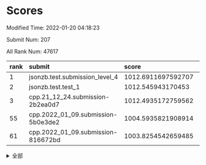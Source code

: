 # Scores

Modified Time: 2022-01-20 04:18:23

Submit Num: 207

All Rank Num: 47617

| rank |               submit               |       score        |       sigma        | pk_num |
| :--- | :--------------------------------- | :----------------- | :----------------- | :----- |
| 1    | jsonzb.test.submission_level_4     | 1012.6911697592707 | 0.8010096138407764 | 922    |
| 2    | jsonzb.test.test_1                 | 1012.545943170453  | 0.8023758019547997 | 891    |
| 3    | cpp.21_12_24.submission-2b2ea0d7   | 1012.4935172759562 | 0.7933327600839742 | 918    |
| 55   | cpp.2022_01_09.submission-5b0e3de2 | 1004.5935821908914 | 0.715635171444295  | 920    |
| 61   | cpp.2022_01_09.submission-816672bd | 1003.8254542659485 | 0.7030028778940622 | 920    |


<details>
<summary>全部</summary>

| rank |                 submit                 |       score        |       sigma        | pk_num |
| :--- | :------------------------------------- | :----------------- | :----------------- | :----- |
| 1    | jsonzb.test.submission_level_4         | 1012.6911697592707 | 0.8010096138407764 | 922    |
| 2    | jsonzb.test.test_1                     | 1012.545943170453  | 0.8023758019547997 | 891    |
| 3    | cpp.21_12_24.submission-2b2ea0d7       | 1012.4935172759562 | 0.7933327600839742 | 918    |
| 4    | gobigger.level_3.submission_level_3_24 | 1011.5892555404637 | 0.7834704331894028 | 920    |
| 5    | gobigger.level_3.submission_level_3_33 | 1011.4789369080174 | 0.763690488814672  | 922    |
| 6    | gobigger.level_3.submission_level_3_37 | 1011.353126938164  | 0.7759751324866317 | 914    |
| 7    | gobigger.level_3.submission_level_3_36 | 1011.3387850289646 | 0.7819655533835074 | 919    |
| 8    | gobigger.level_3.submission_level_3_42 | 1010.9645331776642 | 0.7517393018734894 | 924    |
| 9    | gobigger.level_3.submission_level_3_34 | 1010.9487945726564 | 0.7598421105049978 | 920    |
| 10   | gobigger.level_3.submission_level_3_32 | 1010.9146734030609 | 0.761727865777335  | 918    |
| 11   | gobigger.level_3.submission_level_3_29 | 1010.7401548526851 | 0.7501467862128622 | 920    |
| 12   | gobigger.level_3.submission_level_3_8  | 1010.724959046442  | 0.7750027648269542 | 923    |
| 13   | gobigger.level_3.submission_level_3_35 | 1010.5587064714916 | 0.7403365721146243 | 918    |
| 14   | gobigger.level_3.submission_level_3_38 | 1010.5529004946846 | 0.7500067384330917 | 920    |
| 15   | gobigger.level_3.submission_level_3_10 | 1010.523419926425  | 0.7684452378390586 | 927    |
| 16   | gobigger.level_3.submission_level_3_40 | 1010.3850553919292 | 0.7651821318101858 | 919    |
| 17   | gobigger.level_3.submission_level_3_4  | 1010.3618690043811 | 0.7660647688918685 | 917    |
| 18   | gobigger.level_3.submission_level_3_21 | 1010.3454456987824 | 0.7614002581232039 | 921    |
| 19   | gobigger.level_3.submission_level_3_2  | 1010.2808734422941 | 0.7674287706473888 | 921    |
| 20   | gobigger.level_3.submission_level_3_28 | 1010.2608489935711 | 0.7551358719637109 | 920    |
| 21   | gobigger.level_3.submission_level_3_1  | 1010.2588193593288 | 0.7578499163169489 | 923    |
| 22   | gobigger.level_3.submission_level_3_47 | 1010.2364799278638 | 0.7660605637887948 | 918    |
| 23   | gobigger.level_3.submission_level_3_15 | 1010.189154456604  | 0.7417744246998506 | 920    |
| 24   | gobigger.level_3.submission_level_3_45 | 1009.9892740679089 | 0.7634434424832942 | 920    |
| 25   | gobigger.level_3.submission_level_3_20 | 1009.9818791922041 | 0.7588982977163083 | 920    |
| 26   | gobigger.level_3.submission_level_3_48 | 1009.860301767898  | 0.7668780458746182 | 919    |
| 27   | gobigger.level_3.submission_level_3_49 | 1009.8458962053177 | 0.7507179723021636 | 922    |
| 28   | gobigger.level_3.submission_level_3_46 | 1009.7628361949971 | 0.7724574402765929 | 921    |
| 29   | gobigger.level_3.submission_level_3_3  | 1009.6414135048841 | 0.7502341229612548 | 920    |
| 30   | gobigger.level_3.submission_level_3_41 | 1009.6011341561873 | 0.7391569340876784 | 926    |
| 31   | gobigger.level_3.submission_level_3_23 | 1009.5744780675938 | 0.7420847521611161 | 918    |
| 32   | gobigger.level_3.submission_level_3_31 | 1009.5299236235136 | 0.7290017747742152 | 921    |
| 33   | gobigger.level_3.submission_level_3_12 | 1009.5185752430292 | 0.763189956856102  | 922    |
| 34   | gobigger.level_3.submission_level_3_16 | 1009.5145562183463 | 0.7487620299894566 | 921    |
| 35   | gobigger.level_3.submission_level_3_11 | 1009.4324759266049 | 0.7457001603415793 | 920    |
| 36   | gobigger.level_3.submission_level_3_39 | 1009.3587787908697 | 0.7497542669660805 | 927    |
| 37   | gobigger.level_3.submission_level_3_30 | 1009.2228991179318 | 0.7375079495283099 | 920    |
| 38   | gobigger.level_3.submission_level_3_18 | 1009.2133989419336 | 0.7361719889203885 | 918    |
| 39   | gobigger.level_3.submission_level_3_26 | 1009.1802887026593 | 0.7409071428207891 | 918    |
| 40   | gobigger.level_3.submission_level_3_25 | 1009.1796585377224 | 0.7650218947789009 | 917    |
| 41   | gobigger.level_3.submission_level_3_17 | 1009.1345212398303 | 0.7469887860420884 | 927    |
| 42   | gobigger.level_3.submission_level_3_44 | 1009.0899773304595 | 0.7536877460599213 | 925    |
| 43   | gobigger.level_3.submission_level_3_19 | 1009.0828309164692 | 0.7360861850892596 | 917    |
| 44   | gobigger.level_3.submission_level_3_14 | 1008.9065702159788 | 0.7356646719749224 | 922    |
| 45   | gobigger.level_3.submission_level_3_0  | 1008.755940182403  | 0.7446040607758744 | 924    |
| 46   | gobigger.level_3.submission_level_3_43 | 1008.6937790747255 | 0.7348564766270814 | 926    |
| 47   | gobigger.level_3.submission_level_3_5  | 1008.6620757908622 | 0.7531183151976157 | 924    |
| 48   | gobigger.level_3.submission_level_3_22 | 1008.641456957321  | 0.7375974772532392 | 920    |
| 49   | gobigger.level_3.submission_level_3_7  | 1008.4604154005285 | 0.7464362275148118 | 915    |
| 50   | gobigger.level_3.submission_level_3_27 | 1008.396228659042  | 0.7263631953574936 | 920    |
| 51   | gobigger.level_3.submission_level_3_13 | 1008.3204581068545 | 0.7460709153878778 | 921    |
| 52   | gobigger.level_3.submission_level_3_9  | 1008.2779241554184 | 0.7478310055629775 | 921    |
| 53   | gobigger.level_3.submission_level_3_6  | 1007.6401361760857 | 0.7531993748849435 | 923    |
| 54   | gobigger.level_1.submission_level_1_18 | 1005.1505560550287 | 0.7293216505858972 | 923    |
| 55   | cpp.2022_01_09.submission-5b0e3de2     | 1004.5935821908914 | 0.715635171444295  | 920    |
| 56   | gobigger.level_1.submission_level_1_28 | 1004.5331909441715 | 0.7144700041153306 | 919    |
| 57   | gobigger.level_1.submission_level_1_42 | 1004.2461650053295 | 0.7271325001859413 | 921    |
| 58   | gobigger.level_1.submission_level_1_33 | 1004.164206646746  | 0.719152381967569  | 918    |
| 59   | gobigger.level_1.submission_level_1_10 | 1004.0462874625057 | 0.7114259099897575 | 918    |
| 60   | gobigger.level_1.submission_level_1_38 | 1003.985281149262  | 0.7100100067181266 | 923    |
| 61   | cpp.2022_01_09.submission-816672bd     | 1003.8254542659485 | 0.7030028778940622 | 920    |
| 62   | gobigger.level_1.submission_level_1_40 | 1003.7289796566561 | 0.7039867240461116 | 916    |
| 63   | gobigger.level_1.submission_level_1_19 | 1003.6841677826748 | 0.7198279252437957 | 919    |
| 64   | gobigger.level_1.submission_level_1_4  | 1003.6544061476026 | 0.7043553600195058 | 918    |
| 65   | gobigger.level_1.submission_level_1_47 | 1003.6068666855786 | 0.71268493269082   | 921    |
| 66   | gobigger.level_1.submission_level_1_35 | 1003.4027527757172 | 0.7199449177480239 | 922    |
| 67   | gobigger.level_1.submission_level_1_0  | 1003.3910716336578 | 0.7204684617829696 | 924    |
| 68   | gobigger.level_1.submission_level_1_24 | 1003.3684829955274 | 0.7136211289916001 | 916    |
| 69   | gobigger.level_1.submission_level_1_2  | 1003.3630494255776 | 0.7082821337341303 | 927    |
| 70   | gobigger.level_1.submission_level_1_39 | 1003.2145844466951 | 0.7031701627128638 | 920    |
| 71   | gobigger.level_1.submission_level_1_32 | 1003.2123571689319 | 0.6981068050257272 | 922    |
| 72   | gobigger.level_1.submission_level_1_34 | 1003.1729896216129 | 0.7235953952905074 | 921    |
| 73   | gobigger.level_1.submission_level_1_12 | 1003.1362517584673 | 0.712753325164646  | 924    |
| 74   | gobigger.level_1.submission_level_1_3  | 1003.135684176118  | 0.7142675087069337 | 924    |
| 75   | gobigger.level_1.submission_level_1_25 | 1003.1191187172534 | 0.7166522523673198 | 927    |
| 76   | gobigger.level_1.submission_level_1_9  | 1003.1152841162348 | 0.7159679113649884 | 924    |
| 77   | gobigger.level_1.submission_level_1_49 | 1003.1046843942253 | 0.7084615405783264 | 923    |
| 78   | gobigger.level_1.submission_level_1_29 | 1003.0716347800764 | 0.7094031509349705 | 920    |
| 79   | gobigger.level_1.submission_level_1_45 | 1003.0630764329753 | 0.7106660829626479 | 917    |
| 80   | gobigger.level_1.submission_level_1_17 | 1002.9573869636926 | 0.7119231439122483 | 921    |
| 81   | gobigger.level_1.submission_level_1_23 | 1002.9476067057004 | 0.7144493105388584 | 923    |
| 82   | gobigger.level_1.submission_level_1_31 | 1002.9254455866858 | 0.717058898879568  | 920    |
| 83   | gobigger.level_1.submission_level_1_16 | 1002.915165696452  | 0.7249337263470093 | 920    |
| 84   | gobigger.level_1.submission_level_1_27 | 1002.8921591193724 | 0.7132480592188547 | 927    |
| 85   | gobigger.level_1.submission_level_1_44 | 1002.8559978137479 | 0.7250623360335706 | 923    |
| 86   | gobigger.level_1.submission_level_1_20 | 1002.8275849152349 | 0.7154856883042932 | 920    |
| 87   | gobigger.level_1.submission_level_1_8  | 1002.7870140324989 | 0.7149967801874655 | 920    |
| 88   | gobigger.level_1.submission_level_1_43 | 1002.7158885979673 | 0.7128239855415115 | 919    |
| 89   | gobigger.level_1.submission_level_1_14 | 1002.6868089449135 | 0.7043179079727999 | 921    |
| 90   | gobigger.level_1.submission_level_1_36 | 1002.6817514503981 | 0.7225916529122061 | 913    |
| 91   | gobigger.level_1.submission_level_1_48 | 1002.6531991094591 | 0.7093623756063132 | 923    |
| 92   | gobigger.level_1.submission_level_1_41 | 1002.5738071797618 | 0.7150286874395468 | 921    |
| 93   | gobigger.level_1.submission_level_1_30 | 1002.5270212261604 | 0.7091940398654252 | 924    |
| 94   | gobigger.level_1.submission_level_1_6  | 1002.4954633241795 | 0.7159953647657497 | 926    |
| 95   | gobigger.level_1.submission_level_1_13 | 1002.4834980969532 | 0.7054197424641292 | 921    |
| 96   | gobigger.level_1.submission_level_1_5  | 1002.4805552863821 | 0.7096249306631613 | 920    |
| 97   | gobigger.level_1.submission_level_1_46 | 1002.4779702281874 | 0.7056186794212721 | 919    |
| 98   | gobigger.level_1.submission_level_1_11 | 1002.4744346054272 | 0.7090762983386262 | 920    |
| 99   | gobigger.level_1.submission_level_1_15 | 1002.3568350200247 | 0.7163453604077075 | 921    |
| 100  | gobigger.level_1.submission_level_1_37 | 1002.3453308430726 | 0.706147283030686  | 921    |
| 101  | gobigger.level_1.submission_level_1_21 | 1002.3448401701427 | 0.7114324603499352 | 919    |
| 102  | gobigger.level_1.submission_level_1_7  | 1002.275847956716  | 0.7128021085311241 | 923    |
| 103  | gobigger.level_1.submission_level_1_22 | 1002.1215757913942 | 0.7119496189007752 | 921    |
| 104  | gobigger.level_1.submission_level_1_1  | 1001.9943376249885 | 0.7027022777585077 | 923    |
| 105  | gobigger.level_1.submission_level_1_26 | 1001.9893728679949 | 0.7175711434014791 | 918    |
| 106  | gobigger.random.submission_random_9    | 997.8761575702696  | 0.7066841091126516 | 925    |
| 107  | gobigger.random.submission_random_3    | 997.5148740754154  | 0.7100622889319164 | 915    |
| 108  | gobigger.random.submission_random_20   | 997.3881644880373  | 0.7234252063413599 | 922    |
| 109  | gobigger.random.submission_random_34   | 997.1407253989139  | 0.7095132899389058 | 916    |
| 110  | gobigger.random.submission_random_28   | 997.0501796801462  | 0.707021264653969  | 914    |
| 111  | gobigger.random.submission_random_18   | 996.9197626737723  | 0.7212684447096883 | 916    |
| 112  | gobigger.random.submission_random_46   | 996.862518579365   | 0.7096015474308495 | 918    |
| 113  | gobigger.random.submission_random_39   | 996.8142145769432  | 0.7077138123286053 | 921    |
| 114  | gobigger.random.submission_random_47   | 996.5977653405374  | 0.7030670616067952 | 924    |
| 115  | gobigger.random.submission_random_36   | 996.5858887478488  | 0.7358448643525858 | 918    |
| 116  | gobigger.random.submission_random_15   | 996.5758926854948  | 0.7146784925191962 | 920    |
| 117  | gobigger.random.submission_random_6    | 996.5625482086595  | 0.7200595837077037 | 920    |
| 118  | gobigger.random.submission_random_0    | 996.5197886407676  | 0.7138548888630374 | 918    |
| 119  | gobigger.random.submission_random_4    | 996.4985830741127  | 0.7151042753627467 | 922    |
| 120  | gobigger.random.submission_random_16   | 996.4693324631347  | 0.6987682231246097 | 924    |
| 121  | gobigger.random.submission_random_25   | 996.3628240556952  | 0.7100613519121757 | 918    |
| 122  | gobigger.random.submission_random_48   | 996.2417088930193  | 0.7175309736129561 | 919    |
| 123  | gobigger.random.submission_random_26   | 996.239861955105   | 0.7113149842523129 | 917    |
| 124  | gobigger.random.submission_random_38   | 996.1996148704418  | 0.707252115603122  | 922    |
| 125  | gobigger.random.submission_random_13   | 996.1954731953947  | 0.7078384378202448 | 925    |
| 126  | gobigger.random.submission_random_24   | 996.1721024729334  | 0.7165598085436005 | 918    |
| 127  | gobigger.random.submission_random_1    | 996.0430874151602  | 0.7007543366501744 | 921    |
| 128  | gobigger.random.submission_random_45   | 996.0426963086276  | 0.7132165216378199 | 923    |
| 129  | gobigger.random.submission_random_21   | 996.0112210283495  | 0.7246940951289814 | 919    |
| 130  | gobigger.random.submission_random_23   | 995.9984801135276  | 0.7034920997675248 | 918    |
| 131  | gobigger.random.submission_random_14   | 995.962902962321   | 0.7077556504683273 | 924    |
| 132  | gobigger.random.submission_random_32   | 995.9548269017655  | 0.70483213944717   | 914    |
| 133  | gobigger.random.submission_random_29   | 995.9250105809614  | 0.7109307379287434 | 916    |
| 134  | gobigger.random.submission_random_10   | 995.9160781995336  | 0.7138107926374377 | 922    |
| 135  | gobigger.random.submission_random_7    | 995.848298877752   | 0.7116099960757452 | 921    |
| 136  | gobigger.random.submission_random_35   | 995.8197025427862  | 0.7160105795618361 | 919    |
| 137  | gobigger.random.submission_random_37   | 995.8020121916059  | 0.7227655872088562 | 919    |
| 138  | gobigger.random.submission_random_2    | 995.7761888014577  | 0.7060223131363762 | 916    |
| 139  | gobigger.random.submission_random_22   | 995.7629613746335  | 0.7175354858234613 | 920    |
| 140  | gobigger.random.submission_random_44   | 995.6796403806441  | 0.7207260802445715 | 918    |
| 141  | gobigger.random.submission_random_19   | 995.6785585663437  | 0.7113716002327959 | 918    |
| 142  | gobigger.random.submission_random_11   | 995.6654806175657  | 0.7306286157930805 | 920    |
| 143  | gobigger.random.submission_random_33   | 995.6554188628942  | 0.716642925335468  | 916    |
| 144  | gobigger.random.submission_random_31   | 995.6396703249716  | 0.732786999339024  | 917    |
| 145  | gobigger.random.submission_random_49   | 995.5811900492029  | 0.7188282299204716 | 920    |
| 146  | gobigger.random.submission_random_42   | 995.4889813448659  | 0.7064819575090758 | 919    |
| 147  | gobigger.random.submission_random_17   | 995.4611910624515  | 0.7037078675128965 | 921    |
| 148  | gobigger.random.submission_random_5    | 995.4113483829788  | 0.7168184949106382 | 914    |
| 149  | gobigger.random.submission_random_30   | 995.3228838467093  | 0.7147210435244635 | 919    |
| 150  | gobigger.random.submission_random_40   | 995.2494413398614  | 0.719286600927149  | 917    |
| 151  | gobigger.random.submission_random_41   | 995.1504531767391  | 0.6994600936664841 | 918    |
| 152  | gobigger.random.submission_random_12   | 995.1135090170615  | 0.7160412053809535 | 921    |
| 153  | gobigger.random.submission_random_8    | 995.0950852305525  | 0.7146131704977738 | 925    |
| 154  | gobigger.random.submission_random_43   | 994.7022190602512  | 0.7385762290841538 | 917    |
| 155  | gobigger.random.submission_random_27   | 994.4803336081065  | 0.7061971349754758 | 920    |
| 156  | gobigger.level_2.submission_level_2_4  | 994.3718556791313  | 0.7389222606994347 | 926    |
| 157  | gobigger.level_2.submission_level_2_35 | 994.1630331054508  | 0.7336787094771726 | 919    |
| 158  | gobigger.level_2.submission_level_2_41 | 993.909612722354   | 0.7349002761871849 | 920    |
| 159  | gobigger.level_2.submission_level_2_3  | 993.6125542929873  | 0.7259030972557406 | 918    |
| 160  | gobigger.level_2.submission_level_2_28 | 993.5945773813183  | 0.7367696278582986 | 917    |
| 161  | gobigger.level_2.submission_level_2_20 | 993.5463315527032  | 0.7389991223950015 | 920    |
| 162  | gobigger.level_2.submission_level_2_8  | 993.5368156280517  | 0.7396111024198178 | 918    |
| 163  | gobigger.level_2.submission_level_2_33 | 993.481630718444   | 0.7398624211684122 | 922    |
| 164  | gobigger.level_2.submission_level_2_1  | 993.3051346510217  | 0.7495244958651684 | 923    |
| 165  | gobigger.level_2.submission_level_2_13 | 993.2527721535054  | 0.7484308074290333 | 926    |
| 166  | gobigger.level_2.submission_level_2_5  | 993.2209931637656  | 0.7342732842398474 | 918    |
| 167  | gobigger.level_2.submission_level_2_29 | 993.0099069855122  | 0.7697950342279324 | 924    |
| 168  | gobigger.level_2.submission_level_2_11 | 993.004108642867   | 0.7501113755499709 | 922    |
| 169  | gobigger.level_2.submission_level_2_42 | 992.9928128933958  | 0.7501888175259686 | 918    |
| 170  | gobigger.level_2.submission_level_2_45 | 992.8001913425156  | 0.7373534061552832 | 917    |
| 171  | gobigger.level_2.submission_level_2_17 | 992.7676926457292  | 0.7392383981811902 | 923    |
| 172  | gobigger.level_2.submission_level_2_32 | 992.6012322039414  | 0.7311380708739771 | 921    |
| 173  | gobigger.level_2.submission_level_2_26 | 992.5780236616247  | 0.7410736985500539 | 920    |
| 174  | gobigger.level_2.submission_level_2_36 | 992.5179511210032  | 0.7544376105092725 | 922    |
| 175  | gobigger.level_2.submission_level_2_40 | 992.5118379660225  | 0.7616035081867817 | 922    |
| 176  | gobigger.level_2.submission_level_2_15 | 992.4889505040264  | 0.7518550408247154 | 922    |
| 177  | gobigger.level_2.submission_level_2_22 | 992.4706675618932  | 0.7318049512438918 | 924    |
| 178  | gobigger.level_2.submission_level_2_18 | 992.3604230643272  | 0.7482708941199288 | 916    |
| 179  | gobigger.level_2.submission_level_2_2  | 992.2475293910803  | 0.7491909950745131 | 920    |
| 180  | gobigger.level_2.submission_level_2_10 | 992.2473146520814  | 0.7555277273575335 | 919    |
| 181  | gobigger.level_2.submission_level_2_27 | 992.2440874359552  | 0.7587649543742595 | 918    |
| 182  | gobigger.level_2.submission_level_2_30 | 992.2218512859858  | 0.7398617616390399 | 920    |
| 183  | gobigger.level_2.submission_level_2_14 | 992.1963394143423  | 0.7371751437977166 | 922    |
| 184  | gobigger.level_2.submission_level_2_47 | 992.1630247462804  | 0.724730376804438  | 918    |
| 185  | gobigger.level_2.submission_level_2_7  | 992.1628683030615  | 0.7624960366692126 | 919    |
| 186  | gobigger.level_2.submission_level_2_23 | 992.1535708591291  | 0.7621771813533568 | 916    |
| 187  | gobigger.level_2.submission_level_2_44 | 992.031803375494   | 0.7354787017728514 | 917    |
| 188  | gobigger.level_2.submission_level_2_39 | 991.902851578396   | 0.7388004957178468 | 916    |
| 189  | gobigger.level_2.submission_level_2_24 | 991.8617153775056  | 0.732111958381775  | 922    |
| 190  | gobigger.level_2.submission_level_2_12 | 991.7226058263291  | 0.7466381105377378 | 920    |
| 191  | gobigger.level_2.submission_level_2_25 | 991.592795683525   | 0.7536521338061942 | 921    |
| 192  | gobigger.level_2.submission_level_2_48 | 991.446621291065   | 0.78462749554031   | 924    |
| 193  | gobigger.level_2.submission_level_2_46 | 991.357745756241   | 0.7619524192744591 | 920    |
| 194  | gobigger.level_2.submission_level_2_0  | 991.2351892509326  | 0.7425850472073614 | 918    |
| 195  | gobigger.level_2.submission_level_2_31 | 991.1819512892428  | 0.7367962989892254 | 924    |
| 196  | gobigger.level_2.submission_level_2_37 | 991.0577764627632  | 0.7522604772846756 | 916    |
| 197  | gobigger.level_2.submission_level_2_9  | 990.989570609336   | 0.7519776622436464 | 916    |
| 198  | gobigger.level_2.submission_level_2_34 | 990.934996291741   | 0.7496725801122737 | 915    |
| 199  | gobigger.level_2.submission_level_2_43 | 990.9224295448554  | 0.7493971332576798 | 923    |
| 200  | gobigger.level_2.submission_level_2_21 | 990.8861708366159  | 0.7571630688948753 | 918    |
| 201  | gobigger.level_2.submission_level_2_49 | 990.7343056307781  | 0.7738376810605833 | 914    |
| 202  | gobigger.level_2.submission_level_2_6  | 990.3360562419078  | 0.7544000843610227 | 924    |
| 203  | gobigger.level_2.submission_level_2_16 | 989.9031786095449  | 0.7645379487768365 | 920    |
| 204  | gobigger.level_2.submission_level_2_38 | 989.8415654931347  | 0.7907025817801167 | 919    |
| 205  | gobigger.level_2.submission_level_2_19 | 989.415732932006   | 0.8059203253722165 | 923    |
| 206  | gobigger.none.submission_none_1        | 977.0500918869863  | 1.439006123148149  | 922    |
| 207  | gobigger.none.submission_none_0        | 975.6210528530779  | 1.5448280033922293 | 921    |

</details>